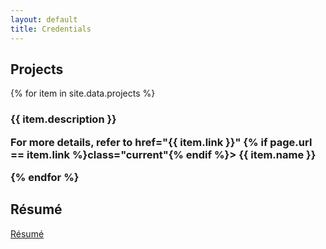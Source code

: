 ```yaml
---
layout: default
title: Credentials
---
```


## Projects

<div class=project>
  {% for item in site.data.projects %}
    <h3
		{{ item.name }}
    </h3>
	<p>
		{{ item.description }}
	</p>
	<p>
		For more details, refer to
 		<a>
			href="{{ item.link }}" {% if page.url == item.link %}class="current"{% endif %}>
				<!-- comment out the image hrefs
				<img src="{{ item.image }}" alt="{{ item.alt }}"/>
				-->
            {{ item.name }}
		</a>
	</p>
  {% endfor %}
</div>

## Résumé

[Résumé](/assets/documents/Resume/resume_sreekar.pdf)